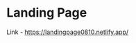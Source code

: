 # Landing Page

Link - <a href="https://landingpage0810.netlify.app/" target="_blank">https://landingpage0810.netlify.app/</a>
